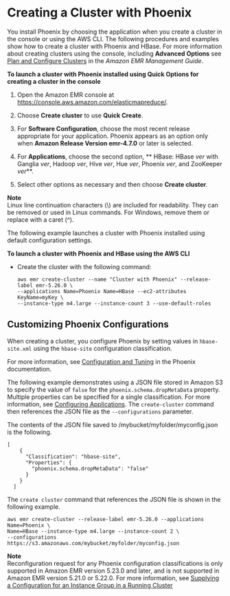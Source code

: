 # Creating a Cluster with Phoenix<a name="phoenix-create-cluster"></a>

You install Phoenix by choosing the application when you create a cluster in the console or using the AWS CLI\. The following procedures and examples show how to create a cluster with Phoenix and HBase\. For more information about creating clusters using the console, including **Advanced Options** see [Plan and Configure Clusters](https://docs.aws.amazon.com/emr/latest/ManagementGuide/emr-plan.html) in the *Amazon EMR Management Guide*\.

**To launch a cluster with Phoenix installed using **Quick Options** for creating a cluster in the console**

1. Open the Amazon EMR console at [https://console\.aws\.amazon\.com/elasticmapreduce/](https://console.aws.amazon.com/elasticmapreduce/)\.

1. Choose **Create cluster** to use **Quick Create**\.

1. For **Software Configuration**, choose the most recent release appropriate for your application\. Phoenix appears as an option only when **Amazon Release Version emr\-4\.7\.0** or later is selected\.

1. For **Applications**, choose the second option, ** HBase: HBase *ver* with Ganglia *ver*, Hadoop *ver*, Hive *ver*, Hue *ver*, Phoenix *ver*, and ZooKeeper *ver***\.

1.  Select other options as necessary and then choose **Create cluster**\.

**Note**  
Linux line continuation characters \(\\\) are included for readability\. They can be removed or used in Linux commands\. For Windows, remove them or replace with a caret \(^\)\.

The following example launches a cluster with Phoenix installed using default configuration settings\.

**To launch a cluster with Phoenix and HBase using the AWS CLI**
+ Create the cluster with the following command:

  ```
  aws emr create-cluster --name "Cluster with Phoenix" --release-label emr-5.26.0 \
  --applications Name=Phoenix Name=HBase --ec2-attributes KeyName=myKey \
  --instance-type m4.large --instance-count 3 --use-default-roles
  ```

## Customizing Phoenix Configurations<a name="phoenix-custom-config"></a>

When creating a cluster, you configure Phoenix by setting values in `hbase-site.xml` using the `hbase-site` configuration classification\.

For more information, see [Configuration and Tuning](https://phoenix.apache.org/tuning.html) in the Phoenix documentation\.

The following example demonstrates using a JSON file stored in Amazon S3 to specify the value of `false` for the `phoenix.schema.dropMetaData` property\. Multiple properties can be specified for a single classification\. For more information, see [Configuring Applications](emr-configure-apps.md)\. The `create-cluster` command then references the JSON file as the `--configurations` parameter\.

The contents of the JSON file saved to /mybucket/myfolder/myconfig\.json is the following\.

```
[
    {
      "Classification": "hbase-site",
      "Properties": {
        "phoenix.schema.dropMetaData": "false"
      }
    }
  ]
```

The `create cluster` command that references the JSON file is shown in the following example\.

```
aws emr create-cluster --release-label emr-5.26.0 --applications Name=Phoenix \
Name=HBase --instance-type m4.large --instance-count 2 \
--configurations https://s3.amazonaws.com/mybucket/myfolder/myconfig.json
```

**Note**  
Reconfiguration request for any Phoenix configuration classifications is only supported in Amazon EMR version 5\.23\.0 and later, and is not supported in Amazon EMR version 5\.21\.0 or 5\.22\.0\. For more information, see [Supplying a Configuration for an Instance Group in a Running Cluster](https://docs.aws.amazon.com/emr/latest/ReleaseGuide/emr-configure-apps-running-cluster.html)